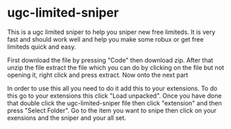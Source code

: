 # ugc-limited-sniper
This is a ugc limited sniper to help you sniper new free limiteds. It is very fast and should work well and help you make some robux or get free limiteds quick and easy.

First download the file by pressing "Code" then download zip. After that unzip the file extract the file which you can do by clicking on the file but not opening it, right click and press extract. Now onto the next part

In order to use this all you need to do it add this to your extensions. To do this go to your extensions this click "Load unpacked". Once you have done that double click the ugc-limited-sniper file then click "extension" and then press "Select Folder". Go to the item you want to snipe then click on your exensions and the sniper and your all set.
